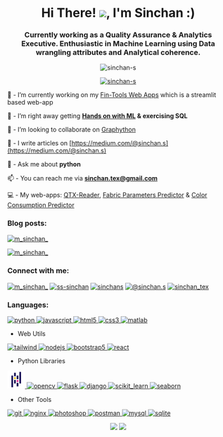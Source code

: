 
<h1 align="center">Hi There! <img src="https://github.com/sinchan-s/sinchan-s/assets/63915540/2e431534-975e-4416-8847-bc6de429b824"  width="70px">, I'm Sinchan :)</h1>   

<h3 align="center">Currently working as a Quality Assurance & Analytics Executive. Enthusiastic in Machine Learning using Data wrangling attributes and Analytical coherence.</h3>

<p align="center"> <img src="https://komarev.com/ghpvc/?username=sinchan-s&label=Profile%20views&color=0e75b6&style=flat" alt="sinchan-s" /> </p>

<p align="center"> <a href="https://github.com/ryo-ma/github-profile-trophy"><img src="https://github-profile-trophy.vercel.app/?username=sinchan-s&theme=gitdimmed&column=4&row=1" alt="sinchan-s" /></a> </p>


🔭 - I’m currently working on my [Fin-Tools Web Apps](https://github.com/sinchan-s/fin-tools) which is a streamlit based web-app

🌱 - I’m right away getting **[Hands on with ML](https://github.com/sinchan-s/Hands-on_ML) & exercising SQL**

👯 - I’m looking to collaborate on [Graphython](https://github.com/sinchan-s/graphython)

📝 - I write articles on [https://medium.com/@sinchan.s](https://medium.com/@sinchan.s)

💬 - Ask me about **python**

📫 - You can reach me via **sinchan.tex@gmail.com**

💻 - My web-apps: [QTX-Reader](https://sinx-qtx-reader.streamlit.app/), [Fabric Parameters Predictor](https://fabric-param-predictor.streamlit.app) & [Color Consumption Predictor](https://sinchan-s-ccp-streamlit-modelst-color-pred-9yqvu3.streamlit.app/)

### Blog posts:
<a href="https://medium.com/@sinchan.s/life-cycle-of-data-6eecc50276c9" target="blank"><img src="https://user-images.githubusercontent.com/63915540/192033174-14b682a1-0a07-4832-828a-5689319ba103.png" alt="m_sinchan_"/></a>  

<a href="https://medium.com/@sinchan.s/support-vector-machine-svm-in-action-using-streamlit-e3bc56208a85" target="blank"><img src="https://user-images.githubusercontent.com/63915540/192033430-4f1cf4cc-a0ca-447d-b38e-b53f5a9fc15e.png" alt="m_sinchan_"/></a>

<h3 align="left">Connect with me:</h3>
<p align="left">
<a href="https://twitter.com/m_sinchan_" target="blank"><img align="center" src="https://cdn.worldvectorlogo.com/logos/twitter-6.svg" alt="m_sinchan_" height="30" width="40" /></a>
<a href="https://linkedin.com/in/ss-sinchan" target="blank"><img align="center" src="https://cdn.worldvectorlogo.com/logos/linkedin-icon-2.svg" alt="ss-sinchan" height="30" width="40" /></a>
<a href="https://kaggle.com/sinchans" target="blank"><img align="center" src="https://cdn.worldvectorlogo.com/logos/kaggle-1.svg" alt="sinchans" height="30" width="40" /></a>
<a href="https://medium.com/@sinchan.s" target="blank"><img align="center" src="https://img.shields.io/badge/Medium-12100E?style=for-the-badge&logo=medium&logoColor=white" alt="@sinchan.s" height="30" width="40" /></a>
<a href="https://www.hackerrank.com/sinchan_tex" target="blank"><img align="center" src="https://raw.githubusercontent.com/rahuldkjain/github-profile-readme-generator/master/src/images/icons/Social/hackerrank.svg" alt="sinchan_tex" height="30" width="40" /></a>
</p>

<h3 align="left">Languages:</h3>
<p align="left">
 <a href="https://www.python.org" target="_blank" rel="noreferrer"> 
  <img src="https://cdn.worldvectorlogo.com/logos/python-5.svg" alt="python" width="40" height="40"/> 
 </a> 
 <a href="https://developer.mozilla.org/en-US/docs/Web/JavaScript" target="_blank" rel="noreferrer"> 
  <img src="https://cdn.worldvectorlogo.com/logos/logo-javascript.svg" alt="javascript" width="40" height="40"/> 
 </a> 
 <a href="https://www.w3.org/html/" target="_blank" rel="noreferrer"> 
  <img src="https://cdn.worldvectorlogo.com/logos/html-1.svg" alt="html5" width="40" height="40"/> 
 </a> 
 <a href="https://www.w3schools.com/css/" target="_blank" rel="noreferrer"> 
  <img src="https://cdn.worldvectorlogo.com/logos/css-3.svg" alt="css3" width="40" height="40"/> 
 </a> 
 <a href="https://www.mathworks.com/" target="_blank" rel="noreferrer"> 
  <img src="https://upload.wikimedia.org/wikipedia/commons/2/21/Matlab_Logo.png" alt="matlab" width="40" height="40"/> 
 </a> 
</p>   
   
- Web Utils   
 <a href="https://tailwindcss.com/" target="_blank" rel="noreferrer"> 
   <img src="https://www.vectorlogo.zone/logos/tailwindcss/tailwindcss-icon.svg" alt="tailwind" width="40" height="40"/> 
 </a> 
 <a href="https://nodejs.org" target="_blank" rel="noreferrer"> 
  <img src="https://cdn.worldvectorlogo.com/logos/nodejs-2.svg" alt="nodejs" width="40" height="40"/> 
 </a> 
 <a href="" target="_blank" rel="noreferrer"> 
  <img src="https://cdn.worldvectorlogo.com/logos/bootstrap-5-1.svg" alt="bootstrap5" width="40" height="40"/> 
 </a> 
<a href="https://reactjs.org/" target="_blank" rel="noreferrer"> 
  <img src="https://cdn.worldvectorlogo.com/logos/react-2.svg" alt="react" width="40" height="40"/> 
 </a> 
   
- Python Libraries
<a href="https://pandas.pydata.org/" target="_blank" rel="noreferrer"> 
  <img src="https://raw.githubusercontent.com/devicons/devicon/2ae2a900d2f041da66e950e4d48052658d850630/icons/pandas/pandas-original.svg" alt="pandas" width="40" height="40"/> 
 </a> 
 <a href="https://opencv.org/" target="_blank" rel="noreferrer"> 
  <img src="https://www.vectorlogo.zone/logos/opencv/opencv-icon.svg" alt="opencv" width="40" height="40"/> 
 </a> 
 <a href="https://flask.palletsprojects.com/" target="_blank" rel="noreferrer"> 
  <img src="https://cdn.worldvectorlogo.com/logos/flask.svg" alt="flask" width="40" height="40"/> 
 </a> 
 <a href="https://www.djangoproject.com/" target="_blank" rel="noreferrer"> 
  <img src="https://cdn.worldvectorlogo.com/logos/django.svg" alt="django" width="40" height="40"/> 
 </a> 
 <a href="https://scikit-learn.org/" target="_blank" rel="noreferrer"> 
  <img src="https://upload.wikimedia.org/wikipedia/commons/0/05/Scikit_learn_logo_small.svg" alt="scikit_learn" width="40" height="40"/> 
 </a> 
 <a href="https://seaborn.pydata.org/" target="_blank" rel="noreferrer"> 
  <img src="https://seaborn.pydata.org/_images/logo-mark-lightbg.svg" alt="seaborn" width="40" height="40"/> 
 </a> 
   
- Other Tools   
 <a href="https://git-scm.com/" target="_blank" rel="noreferrer"> 
  <img src="https://www.vectorlogo.zone/logos/git-scm/git-scm-icon.svg" alt="git" width="40" height="40"/> 
 </a> 
 <a href="https://www.nginx.com" target="_blank" rel="noreferrer"> 
  <img src="https://cdn.worldvectorlogo.com/logos/nginx-1.svg" alt="nginx" width="40" height="40"/> 
 </a> 
 <a href="https://www.photoshop.com/en" target="_blank" rel="noreferrer"> 
  <img src="https://cdn.worldvectorlogo.com/logos/adobe-photoshop-2.svg" alt="photoshop" width="40" height="40"/> 
 </a> 
 <a href="https://postman.com" target="_blank" rel="noreferrer"> 
  <img src="https://www.vectorlogo.zone/logos/getpostman/getpostman-icon.svg" alt="postman" width="40" height="40"/> 
 </a>
 <a href="https://www.mysql.com/" target="_blank" rel="noreferrer"> 
  <img src="https://cdn.worldvectorlogo.com/logos/mysql-6.svg" alt="mysql" width="40" height="40"/> 
 </a> 
 <a href="https://www.sqlite.org/" target="_blank" rel="noreferrer"> 
  <img src="https://www.vectorlogo.zone/logos/sqlite/sqlite-icon.svg" alt="sqlite" width="40" height="40"/> 
 </a>

 

<p align="center">
  <img src="https://github-readme-stats.vercel.app/api?username=sinchan-s&count_private=true&show_icons=true&theme=dark&line_height=33">
  <img src="https://github-readme-stats.vercel.app/api/top-langs/?username=sinchan-s&count_private=true&hide=html,scss,,ejs&theme=dark&line_height=10">
</p>
